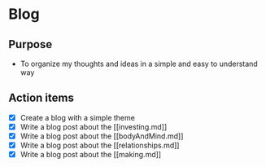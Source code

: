 # Blog

## Purpose

- To organize my thoughts and ideas in a simple and easy to understand way

## Action items

- [x] Create a blog with a simple theme
- [x] Write a blog post about the [[investing.md]]
- [x] Write a blog post about the [[bodyAndMind.md]]
- [x] Write a blog post about the [[relationships.md]]
- [x] Write a blog post about the [[making.md]]